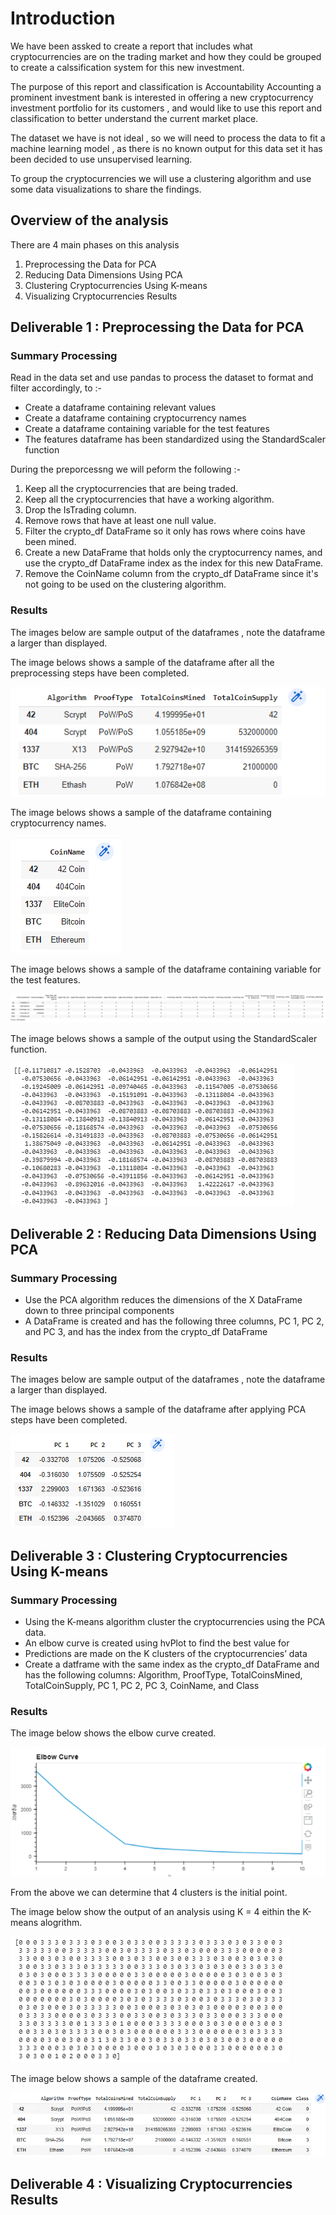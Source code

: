 # Introduction

We have been assked to create a report that includes what cryptocurrencies are on the trading market and how they could be grouped to create a calssification system for this new investment.

The purpose of this report and classification is Accountability Accounting a prominent investment bank is interested in offering a new cryptocurrency investment portfolio for its customers , and would like to use this report and classification to better understand the current market place.

The dataset we have is not ideal , so we will need to process the data to fit a machine learning model , as there is no known output for this data set it has been decided to use unsupervised learning.

To group the cryptocurrencies we will use a clustering algorithm and use some data visualizations to share the findings.

## Overview of the analysis

There are 4 main phases on this analysis

1. Preprocessing the Data for PCA
2. Reducing Data Dimensions Using PCA
3. Clustering Cryptocurrencies Using K-means
4. Visualizing Cryptocurrencies Results

## Deliverable 1 : Preprocessing the Data for PCA

### Summary Processing

Read in the data set and use pandas to process the dataset to format and filter accordingly, to :- 

- Create a dataframe containing relevant values
- Create a dataframe containing cryptocurrency names
- Create a dataframe containing variable for the test features
- The features dataframe has been standardized using the StandardScaler function

During the preporcessng we will peform the following :- 

1.	Keep all the cryptocurrencies that are being traded.
2.	Keep all the cryptocurrencies that have a working algorithm.
3.	Drop the IsTrading column.
4.	Remove rows that have at least one null value.
5.	Filter the crypto_df DataFrame so it only has rows where coins have been mined.
6.	Create a new DataFrame that holds only the cryptocurrency names, and use the crypto_df DataFrame index as the index for this new DataFrame.
7.	Remove the CoinName column from the crypto_df DataFrame since it's not going to be used on the clustering algorithm.

### Results

The images below are sample output of the dataframes , note the dataframe a larger than displayed.

The image belows shows a sample of the dataframe after all the preprocessing steps have been completed.

![After prepocessing](/Resources/Del1_relevant_values.png)

The image belows shows a sample of the dataframe containing cryptocurrency names.

![cryptocurrency names](/Resources/Del1_coinnames.png)

The image belows shows a sample of the dataframe containing variable for the test features.

![test features](/Resources/Del1_testfeatures.png)

The image belows shows a sample of the output using the StandardScaler function.

![StandardScaler function](/Resources/Del1_standardScaler.png)


## Deliverable 2 : Reducing Data Dimensions Using PCA

### Summary Processing

- Use the PCA algorithm reduces the dimensions of the X DataFrame down to three principal components
- A DataFrame is created and has the following three columns, PC 1, PC 2, and PC 3, and has the index from the crypto_df DataFrame

### Results

The images below are sample output of the dataframes , note the dataframe a larger than displayed.

The image belows shows a sample of the dataframe after applying PCA steps have been completed.

![After pca](/Resources/Del2_dataframe.png)

## Deliverable 3 : Clustering Cryptocurrencies Using K-means

### Summary Processing

- Using the K-means algorithm cluster the cryptocurrencies using the PCA data.
- An elbow curve is created using hvPlot to find the best value for 
- Predictions are made on the K clusters of the cryptocurrencies’ data
- Create a datframe with the same index as the crypto_df DataFrame and has the following columns: Algorithm, ProofType, TotalCoinsMined, TotalCoinSupply, PC 1, PC 2, PC 3, CoinName, and Class

### Results

The image below shows the elbow curve created.

![Elbow Curve](/Resources/Del3_Elbow_Curve.png)

From the above we can determine that 4 clusters is the initial point.

The image below show the output of an analysis using K = 4 eithin the K-means alogrithm.

![K Means](/Resources/Del_3_K_means.png)

The image below shows a sample of the dataframe created.

![Cluster DF](/Resources/Del3_dataframe.png)

## Deliverable 4 : Visualizing Cryptocurrencies Results
